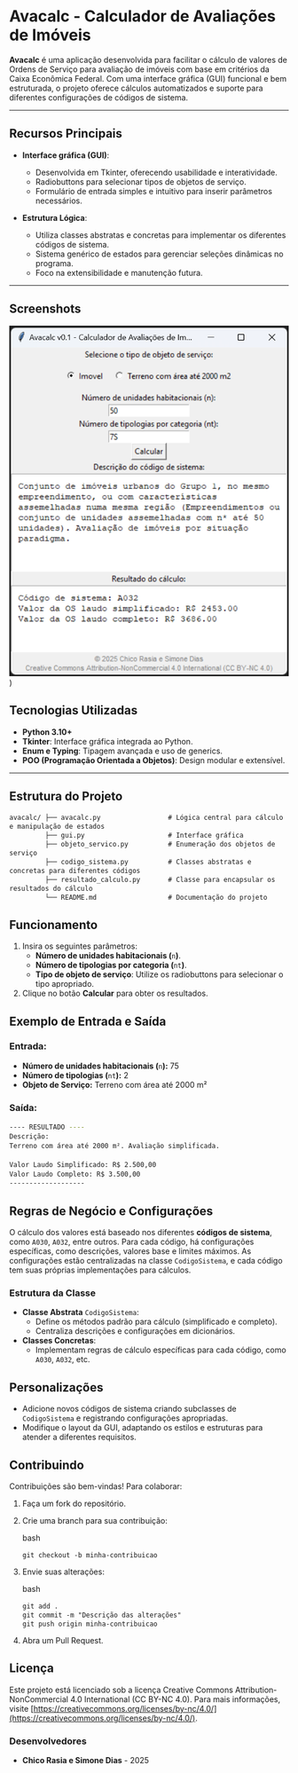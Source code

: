 # Avacalc - Calculador de Avaliações de Imóveis

**Avacalc** é uma aplicação desenvolvida para facilitar o cálculo de valores de Ordens de Serviço para avaliação de imóveis com base em critérios da Caixa Econômica Federal. Com uma interface gráfica (GUI) funcional e bem estruturada, o projeto oferece cálculos automatizados e suporte para diferentes configurações de códigos de sistema.

---

## **Recursos Principais**

- **Interface gráfica (GUI)**:
  - Desenvolvida em Tkinter, oferecendo usabilidade e interatividade.
  - Radiobuttons para selecionar tipos de objetos de serviço.
  - Formulário de entrada simples e intuitivo para inserir parâmetros necessários.

- **Estrutura Lógica**:
  - Utiliza classes abstratas e concretas para implementar os diferentes códigos de sistema.
  - Sistema genérico de estados para gerenciar seleções dinâmicas no programa.
  - Foco na extensibilidade e manutenção futura.

---

## Screenshots

![Screenshot](https://github.com/chicorasia/avacalc/blob/main/screenshots/screenshot_001.png))

## **Tecnologias Utilizadas**

- **Python 3.10+**
- **Tkinter**: Interface gráfica integrada ao Python.
- **Enum e Typing**: Tipagem avançada e uso de generics.
- **POO (Programação Orientada a Objetos)**: Design modular e extensível.

---

## **Estrutura do Projeto**

```
avacalc/ ├── avacalc.py                 # Lógica central para cálculo e manipulação de estados 
		 ├── gui.py                     # Interface gráfica 
		 ├── objeto_servico.py       	# Enumeração dos objetos de serviço 
		 ├── codigo_sistema.py       	# Classes abstratas e concretas para diferentes códigos 
		 ├── resultado_calculo.py    	# Classe para encapsular os resultados do cálculo 
​		  └── README.md                  # Documentação do projeto
```

## Funcionamento

1. Insira os seguintes parâmetros:
   - **Número de unidades habitacionais (**`n`**)**.
   - **Número de tipologias por categoria (**`nt`**)**.
   - **Tipo de objeto de serviço**: Utilize os radiobuttons para selecionar o tipo apropriado.
2. Clique no botão **Calcular** para obter os resultados.

## **Exemplo de Entrada e Saída**

### Entrada:

- **Número de unidades habitacionais (**`n`**):** 75
- **Número de tipologias (**`nt`**):** 2
- **Objeto de Serviço:** Terreno com área até 2000 m²

### Saída:

```bash
---- RESULTADO ----
Descrição:
Terreno com área até 2000 m². Avaliação simplificada.

Valor Laudo Simplificado: R$ 2.500,00
Valor Laudo Completo: R$ 3.500,00
-------------------
```

## **Regras de Negócio e Configurações**

O cálculo dos valores está baseado nos diferentes **códigos de sistema**, como `A030`, `A032`, entre outros. Para cada código, há configurações específicas, como descrições, valores base e limites máximos. As configurações estão centralizadas na classe `CodigoSistema`, e cada código tem suas próprias implementações para cálculos.

### **Estrutura da Classe**

- **Classe Abstrata** `CodigoSistema`:
  - Define os métodos padrão para cálculo (simplificado e completo).
  - Centraliza descrições e configurações em dicionários.
- **Classes Concretas**:
  - Implementam regras de cálculo específicas para cada código, como `A030`, `A032`, etc.

## **Personalizações**

- Adicione novos códigos de sistema criando subclasses de `CodigoSistema` e registrando configurações apropriadas.
- Modifique o layout da GUI, adaptando os estilos e estruturas para atender a diferentes requisitos.

## **Contribuindo**

Contribuições são bem-vindas! Para colaborar:

1. Faça um fork do repositório.

2. Crie uma branch para sua contribuição:

   bash

   ```
   git checkout -b minha-contribuicao
   ```

3. Envie suas alterações:

   bash

   ```
   git add .
   git commit -m "Descrição das alterações"
   git push origin minha-contribuicao
   ```

4. Abra um Pull Request.

## **Licença**

Este projeto está licenciado sob a licença Creative Commons Attribution-NonCommercial 4.0 International (CC BY-NC 4.0). Para mais informações, visite [https://creativecommons.org/licenses/by-nc/4.0/](https://creativecommons.org/licenses/by-nc/4.0/).

### **Desenvolvedores**

- **Chico Rasia e Simone Dias** - 2025
